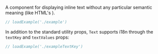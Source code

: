A component for displaying inline text without any particular semantic meaning (like HTML's <span>).

```jsx
// loadExample('./example')
```

In addition to the standard utility props, `Text` supports i18n through the `textKey` and `textValues` props:

```jsx
// loadExample('./exampleTextKey')
```
